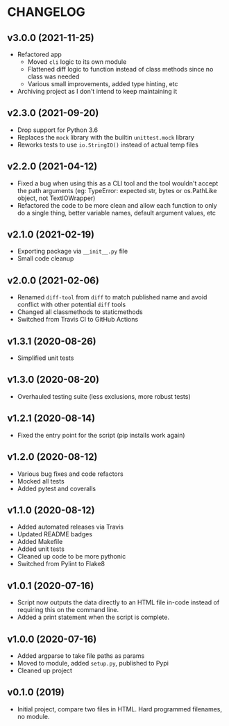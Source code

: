 # CHANGELOG

## v3.0.0 (2021-11-25)

* Refactored app
    * Moved `cli` logic to its own module
    * Flattened diff logic to function instead of class methods since no class was needed
    * Various small improvements, added type hinting, etc
* Archiving project as I don't intend to keep maintaining it

## v2.3.0 (2021-09-20)

* Drop support for Python 3.6
* Replaces the `mock` library with the builtin `unittest.mock` library
* Reworks tests to use `io.StringIO()` instead of actual temp files

## v2.2.0 (2021-04-12)

* Fixed a bug when using this as a CLI tool and the tool wouldn't accept the path arguments (eg: TypeError: expected str, bytes or os.PathLike object, not TextIOWrapper)
* Refactored the code to be more clean and allow each function to only do a single thing, better variable names, default argument values, etc

## v2.1.0 (2021-02-19)

* Exporting package via `__init__.py` file
* Small code cleanup

## v2.0.0 (2021-02-06)

* Renamed `diff-tool` from `diff` to match published name and avoid conflict with other potential `diff` tools
* Changed all classmethods to staticmethods
* Switched from Travis CI to GitHub Actions

## v1.3.1 (2020-08-26)

* Simplified unit tests

## v1.3.0 (2020-08-20)

* Overhauled testing suite (less exclusions, more robust tests)

## v1.2.1 (2020-08-14)

* Fixed the entry point for the script (pip installs work again)

## v1.2.0 (2020-08-12)

* Various bug fixes and code refactors
* Mocked all tests
* Added pytest and coveralls

## v1.1.0 (2020-08-12)

* Added automated releases via Travis
* Updated README badges
* Added Makefile
* Added unit tests
* Cleaned up code to be more pythonic
* Switched from Pylint to Flake8

## v1.0.1 (2020-07-16)

* Script now outputs the data directly to an HTML file in-code instead of requiring this on the command line.
* Added a print statement when the script is complete.

## v1.0.0 (2020-07-16)

* Added argparse to take file paths as params
* Moved to module, added `setup.py`, published to Pypi
* Cleaned up project

## v0.1.0 (2019)

* Initial project, compare two files in HTML. Hard programmed filenames, no module.
